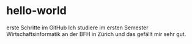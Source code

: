 # hello-world
erste Schritte im GitHub
Ich studiere im ersten Semester Wirtschaftsinformatik an der BFH in Zürich und das gefällt mir sehr gut.
